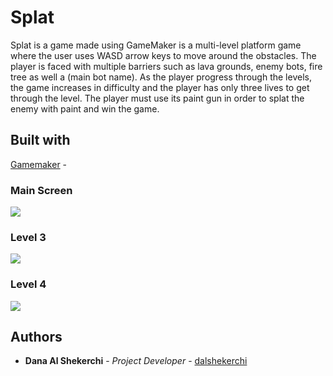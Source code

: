 # Splat
Splat is a game made using GameMaker is a multi-level platform game where the user uses WASD arrow keys to move around the obstacles. The player is faced with multiple barriers such as lava grounds, enemy bots, fire tree as well a (main bot name). As the player progress through the levels, the game increases in difficulty and the player has only three lives to get through the level. The player must use its paint gun in order to splat the enemy with paint and win the game.


## Built with
[Gamemaker](https://www.yoyogames.com/gamemaker) - 


### Main Screen
![](https://i.imgur.com/IoCkzR9.png)
### Level 3
![](https://i.imgur.com/E72GMSs.png)
### Level 4
![](https://i.imgur.com/ffCR94t.png)


## Authors
* **Dana Al Shekerchi** - *Project Developer* - [dalshekerchi](https://github.com/dalshekerchi)

